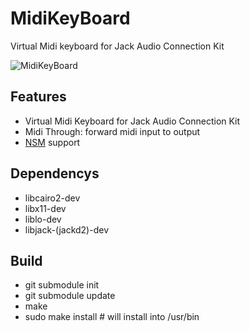 # MidiKeyBoard
Virtual Midi keyboard for Jack Audio Connection Kit

![MidiKeyBoard](https://github.com/brummer10/MidiKeyBoard/raw/master/MidiKeyBoard.png)


## Features

- Virtual Midi Keyboard for Jack Audio Connection Kit
- Midi Through: forward midi input to output
- [NSM](https://linuxaudio.github.io/new-session-manager/) support

## Dependencys

- libcairo2-dev
- libx11-dev
- liblo-dev
- libjack-(jackd2)-dev

## Build

- git submodule init
- git submodule update
- make
- sudo make install # will install into /usr/bin
